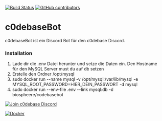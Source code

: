 [![Build Status](https://travis-ci.org/Biospheere/c0debaseBot.svg?branch=master)](https://travis-ci.org/Biospheere/c0debaseBot)
[![GitHub contributors](https://img.shields.io/github/contributors/biospheere/c0debaseBot.svg)](https://github.com/Biospheere/c0debaseBot/graphs/contributors/)

# c0debaseBot 

c0debaseBot ist ein Discord Bot für den c0debase Discord.

### Installation

1. Lade dir die .env Datei herunter und setze die Daten ein. Den Hostname für den MySQL Server must du auf db setzen
2. Erstelle den Ordner /opt/mysql 
3. sudo docker run --name mysql -v /opt/mysql:/var/lib/mysql -e MYSQL_ROOT_PASSWORD=HIER_DEIN_PASSWORT -d mysql
4. sudo docker run --env-file .env --link mysql:db -d biospheere/codebasebot


[![Join c0debase Discord](https://discordapp.com/api/guilds/361448651748540426/embed.png?style=banner2)](https://discord.gg/BDwBeZ3)

[![Docker](http://dockeri.co/image/biospheere/codebasebot)](https://registry.hub.docker.com/u/biospheere/codebasebot)

